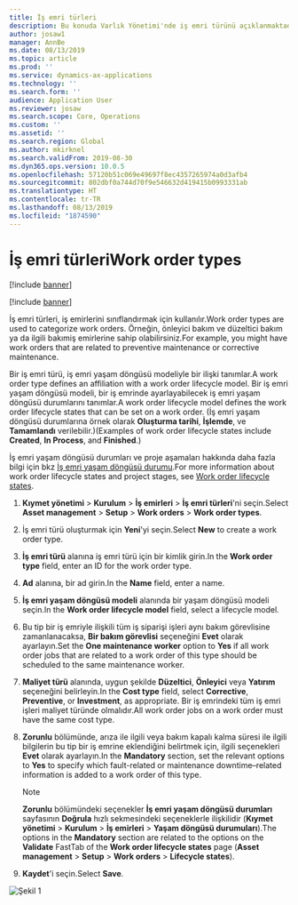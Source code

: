 ```yaml
---
title: İş emri türleri
description: Bu konuda Varlık Yönetimi'nde iş emri türünü açıklanmaktadır.
author: josaw1
manager: AnnBe
ms.date: 08/13/2019
ms.topic: article
ms.prod: ''
ms.service: dynamics-ax-applications
ms.technology: ''
ms.search.form: ''
audience: Application User
ms.reviewer: josaw
ms.search.scope: Core, Operations
ms.custom: ''
ms.assetid: ''
ms.search.region: Global
ms.author: mkirknel
ms.search.validFrom: 2019-08-30
ms.dyn365.ops.version: 10.0.5
ms.openlocfilehash: 57120b51c069e49697f8ec4357265974a0d3afb4
ms.sourcegitcommit: 802dbf0a744d70f9e546632d419415b0993331ab
ms.translationtype: HT
ms.contentlocale: tr-TR
ms.lasthandoff: 08/13/2019
ms.locfileid: "1874590"
---
```

# <a name="work-order-types"></a><span data-ttu-id="28474-103">İş emri türleri</span><span class="sxs-lookup"><span data-stu-id="28474-103">Work order types</span></span>

[!include [banner](../../includes/banner.md)]

[!include [banner](../../includes/preview-banner.md)]

<span data-ttu-id="28474-104">İş emri türleri, iş emirlerini sınıflandırmak için kullanılır.</span><span class="sxs-lookup"><span data-stu-id="28474-104">Work order types are used to categorize work orders.</span></span> <span data-ttu-id="28474-105">Örneğin, önleyici bakım ve düzeltici bakım ya da ilgili bakımiş emirlerine sahip olabilirsiniz.</span><span class="sxs-lookup"><span data-stu-id="28474-105">For example, you might have work orders that are related to preventive maintenance or corrective maintenance.</span></span>

<span data-ttu-id="28474-106">Bir iş emri türü, iş emri yaşam döngüsü modeliyle bir ilişki tanımlar.</span><span class="sxs-lookup"><span data-stu-id="28474-106">A work order type defines an affiliation with a work order lifecycle model.</span></span> <span data-ttu-id="28474-107">Bir iş emri yaşam döngüsü modeli, bir iş emrinde ayarlayabilecek iş emri yaşam döngüsü durumlarını tanımlar.</span><span class="sxs-lookup"><span data-stu-id="28474-107">A work order lifecycle model defines the work order lifecycle states that can be set on a work order.</span></span> <span data-ttu-id="28474-108">(İş emri yaşam döngüsü durumlarına örnek olarak **Oluşturma tarihi**, **İşlemde**, ve **Tamamlandı** verilebilir.)</span><span class="sxs-lookup"><span data-stu-id="28474-108">(Examples of work order lifecycle states include **Created**, **In Process**, and **Finished**.)</span></span>

<span data-ttu-id="28474-109">İş emri yaşam döngüsü durumları ve proje aşamaları hakkında daha fazla bilgi için bkz [İş emri yaşam döngüsü durumu](work-order-lifecycle-states.md).</span><span class="sxs-lookup"><span data-stu-id="28474-109">For more information about work order lifecycle states and project stages, see [Work order lifecycle states](work-order-lifecycle-states.md).</span></span>

1. <span data-ttu-id="28474-110">**Kıymet yönetimi** \> **Kurulum** \> **İş emirleri** \> **İş emri türleri**'ni seçin.</span><span class="sxs-lookup"><span data-stu-id="28474-110">Select **Asset management** \> **Setup** \> **Work orders** \> **Work order types**.</span></span>
2. <span data-ttu-id="28474-111">İş emri türü oluşturmak için **Yeni**'yi seçin.</span><span class="sxs-lookup"><span data-stu-id="28474-111">Select **New** to create a work order type.</span></span>
3. <span data-ttu-id="28474-112">**İş emri türü** alanına iş emri türü için bir kimlik girin.</span><span class="sxs-lookup"><span data-stu-id="28474-112">In the **Work order type** field, enter an ID for the work order type.</span></span>
4. <span data-ttu-id="28474-113">**Ad** alanına, bir ad girin.</span><span class="sxs-lookup"><span data-stu-id="28474-113">In the **Name** field, enter a name.</span></span>
5. <span data-ttu-id="28474-114">**İş emri yaşam döngüsü modeli** alanında bir yaşam döngüsü modeli seçin.</span><span class="sxs-lookup"><span data-stu-id="28474-114">In the **Work order lifecycle model** field, select a lifecycle model.</span></span>
5. <span data-ttu-id="28474-115">Bu tip bir iş emriyle ilişkili tüm iş siparişi işleri aynı bakım görevlisine zamanlanacaksa, **Bir bakım görevlisi** seçeneğini **Evet** olarak ayarlayın.</span><span class="sxs-lookup"><span data-stu-id="28474-115">Set the **One maintenance worker** option to **Yes** if all work order jobs that are related to a work order of this type should be scheduled to the same maintenance worker.</span></span>
6. <span data-ttu-id="28474-116">**Maliyet türü** alanında, uygun şekilde **Düzeltici**, **Önleyici** veya **Yatırım** seçeneğini belirleyin.</span><span class="sxs-lookup"><span data-stu-id="28474-116">In the **Cost type** field, select **Corrective**, **Preventive**, or **Investment**, as appropriate.</span></span> <span data-ttu-id="28474-117">Bir iş emrindeki tüm iş emri işleri maliyet türünde olmalıdır.</span><span class="sxs-lookup"><span data-stu-id="28474-117">All work order jobs on a work order must have the same cost type.</span></span>
7. <span data-ttu-id="28474-118">**Zorunlu** bölümünde, arıza ile ilgili veya bakım kapalı kalma süresi ile ilgili bilgilerin bu tip bir iş emrine eklendiğini belirtmek için, ilgili seçenekleri **Evet** olarak ayarlayın.</span><span class="sxs-lookup"><span data-stu-id="28474-118">In the **Mandatory** section, set the relevant options to **Yes** to specify which fault-related or maintenance downtime–related information is added to a work order of this type.</span></span>

    > [!NOTE]
    > <span data-ttu-id="28474-119">**Zorunlu** bölümündeki seçenekler **İş emri yaşam döngüsü durumları** sayfasının **Doğrula** hızlı sekmesindeki seçeneklerle ilişkilidir (**Kıymet yönetimi** \> **Kurulum** \> **İş emirleri** \> **Yaşam döngüsü durumuları**).</span><span class="sxs-lookup"><span data-stu-id="28474-119">The options in the **Mandatory** section are related to the options on the **Validate** FastTab of the **Work order lifecycle states** page (**Asset management** \> **Setup** \> **Work orders** \> **Lifecycle states**).</span></span>

8. <span data-ttu-id="28474-120">**Kaydet**'i seçin.</span><span class="sxs-lookup"><span data-stu-id="28474-120">Select **Save**.</span></span>

![Şekil 1](media/16-setup-for-work-orders.png)
